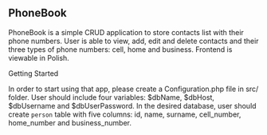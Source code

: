 
PhoneBook
---------------

PhoneBook is a simple CRUD application to store contacts list with their phone numbers.
User is able to view, add, edit and delete contacts and their three types of phone numbers: cell, home and business.
Frontend is viewable in Polish.

Getting Started

In order to start using that app, please create a Configuration.php file in src/ folder.
User should include four variables: $dbName, $dbHost, $dbUsername and $dbUserPassword.
In the desired database, user should create `person` table with five columns: id, name, surname, cell_number, 
home_number and business_number.